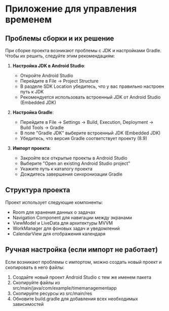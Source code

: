 # Приложение для управления временем

## Проблемы сборки и их решение

При сборке проекта возникают проблемы с JDK и настройками Gradle. Чтобы их решить, следуйте этим рекомендациям:

1. **Настройка JDK в Android Studio**:
   - Откройте Android Studio
   - Перейдите в File -> Project Structure
   - В разделе SDK Location убедитесь, что у вас правильно настроен путь к JDK
   - Рекомендуется использовать встроенный JDK от Android Studio (Embedded JDK)

2. **Настройка Gradle**:
   - Перейдите в File -> Settings -> Build, Execution, Deployment -> Build Tools -> Gradle
   - В поле "Gradle JDK" выберите встроенный JDK (Embedded JDK)
   - Убедитесь, что версия Gradle соответствует проекту (8.9)

3. **Импорт проекта**:
   - Закройте все открытые проекты в Android Studio
   - Выберите "Open an existing Android Studio project"
   - Укажите путь к каталогу проекта
   - Дождитесь завершения синхронизации Gradle

## Структура проекта

Проект использует следующие компоненты:
- Room для хранения данных о задачах
- Navigation Component для навигации между экранами
- ViewModel и LiveData для архитектуры MVVM
- WorkManager для фоновых задач и уведомлений
- CalendarView для отображения календаря

## Ручная настройка (если импорт не работает)

Если возникают проблемы с импортом, можно создать новый проект и скопировать в него файлы:

1. Создайте новый проект Android Studio с тем же именем пакета
2. Скопируйте файлы из src/main/java/com/example/timemanagementapp
3. Скопируйте ресурсы из src/main/res
4. Обновите build.gradle для добавления всех необходимых зависимостей 